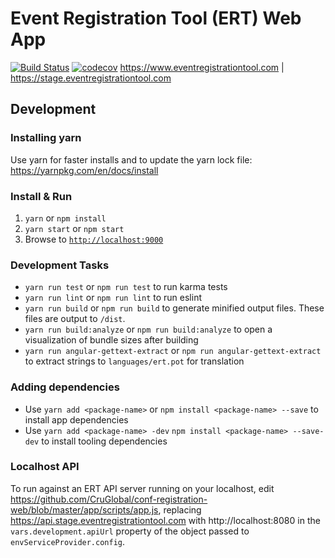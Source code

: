 # Event Registration Tool (ERT) Web App
[![Build Status](https://travis-ci.org/CruGlobal/conf-registration-web.svg?branch=master)](https://travis-ci.org/CruGlobal/conf-registration-web) [![codecov](https://codecov.io/gh/CruGlobal/conf-registration-web/branch/master/graph/badge.svg)](https://codecov.io/gh/CruGlobal/conf-registration-web)
https://www.eventregistrationtool.com | https://stage.eventregistrationtool.com

## Development

### Installing yarn
Use yarn for faster installs and to update the yarn lock file: https://yarnpkg.com/en/docs/install

### Install & Run

1. `yarn` or `npm install`
2. `yarn start` or `npm start`
3. Browse to [`http://localhost:9000`](http://localhost:9000)

### Development Tasks

- `yarn run test` or `npm run test` to run karma tests
- `yarn run lint` or `npm run lint` to run eslint
- `yarn run build` or `npm run build` to generate minified output files. These files are output to `/dist`.
- `yarn run build:analyze` or `npm run build:analyze` to open a visualization of bundle sizes after building
- `yarn run angular-gettext-extract` or `npm run angular-gettext-extract` to extract strings to `languages/ert.pot` for translation

### Adding dependencies

- Use `yarn add <package-name>` or `npm install <package-name> --save` to install app dependencies
- Use `yarn add <package-name> -dev` `npm install <package-name> --save-dev` to install tooling dependencies

### Localhost API 

To run against an ERT API server running on your localhost,
edit https://github.com/CruGlobal/conf-registration-web/blob/master/app/scripts/app.js,
replacing https://api.stage.eventregistrationtool.com with http://localhost:8080 in the `vars.development.apiUrl`
property of the object passed to `envServiceProvider.config`.
